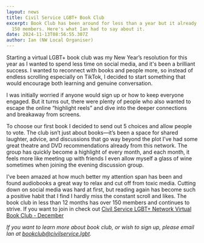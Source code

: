 ```yaml
---
layout: news
title: Civil Service LGBT+ Book Club
excerpt: Book Club has been around for less than a year but it already has over
  150 members. Here's what Ian had to say about it.
date: 2024-11-13T08:56:55.307Z
author: Ian (NW Local Organiser)
---
```

Starting a virtual LGBT+ book club was my New Year’s resolution for this year as I wanted to spend less time on social media, and it's been a brilliant success. I wanted to reconnect with books and people more, so instead of endless scrolling especially on TikTok, I decided to start something that would encourage both learning and genuine conversation.

I was initially worried if anyone would sign up or how to keep everyone engaged. But it turns out, there were plenty of people who also wanted to escape the online “highlight reels” and dive into the deeper connections and breakaway from screens.

To choose our first book I decided to send out 5 choices and allow people to vote. The club isn’t just about books—it’s been a space for shared laughter, advice, and discussions that go way beyond the plot I’ve had some great theatre and DVD recommendations already from this network. The group has quickly become a highlight of every month, and each month, it feels more like meeting up with friends I even allow myself a glass of wine sometimes when joining the evening discussion group.

I’ve been amazed at how much better my attention span has been and found audiobooks a great way to relax and cut off from toxic media. Cutting down on social media was hard at first, but reading again has become such a positive habit that I find I hardly miss the constant scroll and likes. The book club in less than 12 months has over 150 members and continues to strive. If you want to join in check out [Civil Service LGBT+ Network Virtual Book Club - December](https://eur03.safelinks.protection.outlook.com/?url=https%3A%2F%2Fwww.civilservice.lgbt%2Fevent%2F2024-10-22-civil-service-lgbt-network-virtual-book-club-december%2F&data=05%7C02%7Cross.starkie%40hmrc.gov.uk%7Cd5088737ecbb49dec9cc08dd03bb7eca%7Cac52f73cfd1a4a9a8e7a4a248f3139e1%7C0%7C0%7C638670826070242259%7CUnknown%7CTWFpbGZsb3d8eyJFbXB0eU1hcGkiOnRydWUsIlYiOiIwLjAuMDAwMCIsIlAiOiJXaW4zMiIsIkFOIjoiTWFpbCIsIldUIjoyfQ%3D%3D%7C0%7C%7C%7C&sdata=6MSLtMUT118sBnTchDrnKVJ%2BItZxz3BRPqTQ4Xg6MAc%3D&reserved=0 "https\://www.civilservice.lgbt/event/2024-10-22-civil-service-lgbt-network-virtual-book-club-december/")

*If you want to learn more about book club, or wish to sign up, please email Ian at [bookclub@civilservice.lgbt](mailto:bookclub@civilservice.lgbt).*
